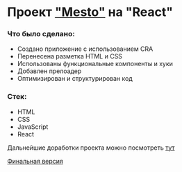 # Проект ["Mesto"](https://zandalar.github.io/mesto-react) на "React"

### Что было сделано:

* Создано приложение с использованием CRA
* Перенесена разметка HTML и CSS
* Использованы функциональные компоненты и хуки
* Добавлен прелоадер
* Оптимизирован и структурирован код

### Стек:

* HTML
* CSS
* JavaScript
* React

Дальнейшие доработки проекта можно посмотреть [тут](https://github.com/Zandalar/react-mesto-api-full)

[Финальная версия](https://masich.students.nomoredomains.rocks/sign-in)


